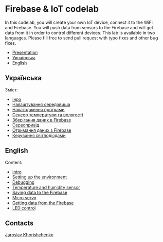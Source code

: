 # Firebase & IoT codelab

In this codelab, you will create your own IoT device, connect it to the WiFi and Firebase. You will push data from sensors to the Firebase and will get data from it in order to control different devices. This lab is available in two languages. Please fill free to send pull request with typo fixes and other bug fixes.

- [Presentation](https://docs.google.com/presentation/d/1gYpgK1r4yrxhTa-2HbSGoW-5XYRJlU_LsLqz5WrKtV8/edit?usp=sharing)
- [Українська](#Українська)
- [English](#english)

## Українська

Зміст:

- [Інро](docs/uk/00-intro.md)
- [Налаштування середовища](docs/uk/01-ide.md)
- [Налагодження програми](docs/uk/02-debugging.md)
- [Сенсор температури та вологості](docs/uk/03-temperature-and-humidity-sensor.md)
- [Зберігання даних в Firebase](docs/uk/04-saving-data-to-firebase.md)
- [Сервопривід](docs/uk/05-micro-servo.md)
- [Отримання даних з Firebase](docs/uk/06-getting-data-from-firebase.md)
- [Керування світлодіодами](docs/uk/07-led-control.md)

## English

Content:

- [Intro](docs/en/00-intro.md)
- [Setting up the environment](docs/en/01-ide.md)
- [Debugging](docs/en/02-debugging.md)
- [Temperature and humidity sensor](docs/en/03-temperature-and-humidity-sensor.md)
- [Saving data to the Firebase](docs/en/04-saving-data-to-firebase.md)
- [Micro servo](docs/en/05-micro-servo.md)
- [Getting data from the Firebase](docs/en/06-getting-data-from-firebase.md)
- [LED control](docs/en/07-led-control.md)

## Contacts

[Jaroslav Khorishchenko](https://fb.me/snipter)